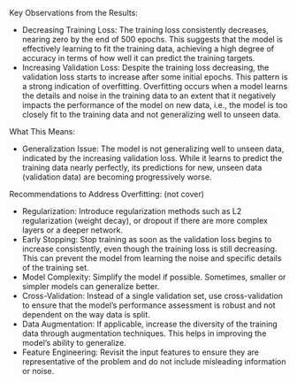 Key Observations from the Results:
- Decreasing Training Loss: The training loss consistently decreases, nearing zero by the end of 500 epochs. This suggests that the model is effectively learning to fit the training data, achieving a high degree of accuracy in terms of how well it can predict the training targets.
- Increasing Validation Loss: Despite the training loss decreasing, the validation loss starts to increase after some initial epochs. This pattern is a strong indication of overfitting. Overfitting occurs when a model learns the details and noise in the training data to an extent that it negatively impacts the performance of the model on new data, i.e., the model is too closely fit to the training data and not generalizing well to unseen data.

What This Means:
- Generalization Issue: The model is not generalizing well to unseen data, indicated by the increasing validation loss. While it learns to predict the training data nearly perfectly, its predictions for new, unseen data (validation data) are becoming progressively worse.

Recommendations to Address Overfitting: (not cover)
- Regularization: Introduce regularization methods such as L2 regularization (weight decay), or dropout if there are more complex layers or a deeper network.
- Early Stopping: Stop training as soon as the validation loss begins to increase consistently, even though the training loss is still decreasing. This can prevent the model from learning the noise and specific details of the training set.
- Model Complexity: Simplify the model if possible. Sometimes, smaller or simpler models can generalize better.
- Cross-Validation: Instead of a single validation set, use cross-validation to ensure that the model’s performance assessment is robust and not dependent on the way data is split.
- Data Augmentation: If applicable, increase the diversity of the training data through augmentation techniques. This helps in improving the model’s ability to generalize.
- Feature Engineering: Revisit the input features to ensure they are representative of the problem and do not include misleading information or noise.